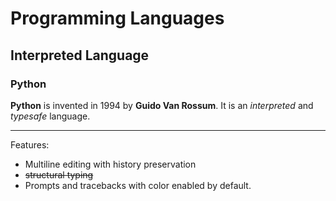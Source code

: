 # Programming Languages
## Interpreted Language
### Python

**Python** is invented in 1994 by __Guido Van Rossum__. It is an *interpreted* and _typesafe_ language.

---
Features:

- Multiline editing with history preservation
- ~~structural typing~~
- Prompts and tracebacks with color enabled by default.

